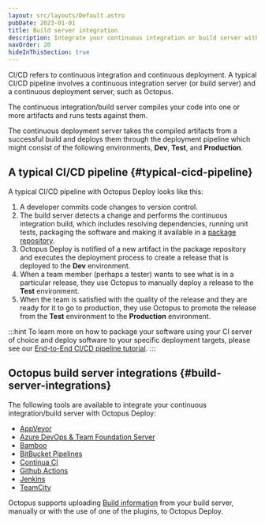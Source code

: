 ```yaml
---
layout: src/layouts/Default.astro
pubDate: 2023-01-01
title: Build server integration
description: Integrate your continuous integration or build server with Octopus Deploy.
navOrder: 20
hideInThisSection: true
---
```


CI/CD refers to continuous integration and continuous deployment. A typical CI/CD pipeline involves a continuous integration server (or build server) and a continuous deployment server, such as Octopus. 

The continuous integration/build server compiles your code into one or more artifacts and runs tests against them.  

The continuous deployment server takes the compiled artifacts from a successful build and deploys them through the deployment pipeline which might consist of the following environments, **Dev**, **Test**, and **Production**.

## A typical CI/CD pipeline {#typical-cicd-pipeline}

A typical CI/CD pipeline with Octopus Deploy looks like this:

1. A developer commits code changes to version control.
1. The build server detects a change and performs the continuous integration build, which includes resolving dependencies, running unit tests, packaging the software and making it available in a [package repository](/docs/packaging-applications/package-repositories/).
1. Octopus Deploy is notified of a new artifact in the package repository and executes the deployment process to create a release that is deployed to the **Dev** environment.
1. When a team member (perhaps a tester) wants to see what is in a particular release, they use Octopus to manually deploy a release to the **Test** environment.
1. When the team is satisfied with the quality of the release and they are ready for it to go to production, they use Octopus to promote the release from the **Test** environment to the **Production** environment.

:::hint
To learn more on how to package your software using your CI server of choice and deploy software to your specific deployment targets, please see our [End-to-End CI/CD pipeline tutorial](https://octopus.com/docs/guides).
:::

## Octopus build server integrations {#build-server-integrations}

The following tools are available to integrate your continuous integration/build server with Octopus Deploy:

 - [AppVeyor](/docs/packaging-applications/build-servers/appveyor/)
 - [Azure DevOps & Team Foundation Server](/docs/packaging-applications/build-servers/tfs-azure-devops/)
 - [Bamboo](/docs/packaging-applications/build-servers/bamboo.md)
 - [BitBucket Pipelines](/docs/packaging-applications/build-servers/bitbucket-pipelines/)
 - [Continua CI](/docs/packaging-applications/build-servers/continua-ci.md)
 - [Github Actions](/docs/packaging-applications/build-servers/github-actions.md)
 - [Jenkins](/docs/packaging-applications/build-servers/jenkins/)
 - [TeamCity](/docs/packaging-applications/build-servers/teamcity.md)

Octopus supports uploading [Build information](/docs/packaging-applications/build-servers/build-information/) from your build server, manually or with the use of one of the plugins, to Octopus Deploy.
